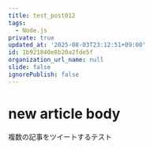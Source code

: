 ```yaml
---
title: test_post012
tags:
  - Node.js
private: true
updated_at: '2025-08-03T23:12:51+09:00'
id: 1b921840e8b20a2fde5f
organization_url_name: null
slide: false
ignorePublish: false
---
```

# new article body
複数の記事をツイートするテスト
